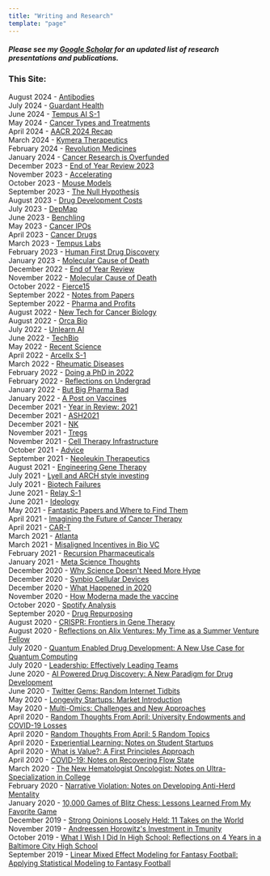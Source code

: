 ```yaml
---
title: "Writing and Research"
template: "page"
---
```


##### Please see my [Google Scholar](https://scholar.google.com/citations?user=mlArGDAAAAAJ&hl=en) for an updated list of research presentations and publications.

### This Site:

August 2024 - [Antibodies](https://www.dennisgong.com/blog/Antibodies/) <br />
July 2024 - [Guardant Health](https://www.dennisgong.com/blog/Guardant/) <br />
June 2024 - [Tempus AI S-1](https://www.dennisgong.com/blog/TempusIPO/) <br />
May 2024 - [Cancer Types and Treatments](https://www.dennisgong.com/blog/CancerTypes/) <br />
April 2024 - [AACR 2024 Recap](https://www.dennisgong.com/blog/AACR2024/) <br />
March 2024 - [Kymera Therapeutics](https://www.dennisgong.com/blog/KYMR/) <br />
February 2024 - [Revolution Medicines](https://www.dennisgong.com/blog/RVMD/) <br />
January 2024 - [Cancer Research is Overfunded](https://www.dennisgong.com/blog/cancerres/) <br />
December 2023 - [End of Year Review 2023](https://www.dennisgong.com/blog/EOY2023/) <br />
November 2023 - [Accelerating](https://www.dennisgong.com/blog/Accelerating/) <br />
October 2023 - [Mouse Models](https://www.dennisgong.com/blog/MouseModels/) <br />
September 2023 - [The Null Hypothesis](https://www.dennisgong.com/blog/NullHypothesis/) <br />
August 2023 - [Drug Development Costs](https://www.dennisgong.com/blog/DrugDevCosts/) <br />
July 2023 - [DepMap](https://www.dennisgong.com/blog/DepMap/) <br />
June 2023 - [Benchling](https://www.dennisgong.com/blog/Benchling/) <br />
May 2023 - [Cancer IPOs](https://www.dennisgong.com/blog/CancerIPOs/) <br />
April 2023 - [Cancer Drugs](https://www.dennisgong.com/blog/CancerDrugs/) <br />
March 2023 - [Tempus Labs](https://www.dennisgong.com/blog/TempusLabs/) <br />
February 2023 - [Human First Drug Discovery](https://www.dennisgong.com/blog/HumanDrugDiscovery/) <br />
January 2023 - [Molecular Cause of Death](https://www.dennisgong.com/blog/AbstractingBiology/) <br />
December 2022 - [End of Year Review](https://www.dennisgong.com/blog/EOY2022/) <br />
November 2022 - [Molecular Cause of Death](https://www.dennisgong.com/blog/CancerData/) <br />
October 2022 - [Fierce15](https://www.dennisgong.com/blog/Fierce15/) <br />
September 2022 - [Notes from Papers](https://www.dennisgong.com/blog/NotesFromPapers/) <br />
September 2022 - [Pharma and Profits](https://www.dennisgong.com/blog/PharmaAndProfits/) <br />
August 2022 - [New Tech for Cancer Biology](https://www.dennisgong.com/blog/NewTech/) <br />
August 2022 - [Orca Bio](https://www.dennisgong.com/blog/Orca/) <br />
July 2022 - [Unlearn AI](https://www.dennisgong.com/blog/Unlearn/) <br />
June 2022 - [TechBio](https://www.dennisgong.com/blog/TechBio/) <br />
May 2022 - [Recent Science](https://www.dennisgong.com/blog/AprilMay2022/) <br />
April 2022 - [Arcellx S-1](https://www.dennisgong.com/blog/Arcellx/) <br />
March 2022 - [Rheumatic Diseases](https://www.dennisgong.com/blog/Rheum/) <br />
February 2022 - [Doing a PhD in 2022](https://www.dennisgong.com/blog/PhD/) <br />
February 2022 - [Reflections on Undergrad](https://www.dennisgong.com/blog/Undergrad/) <br />
January 2022 - [But Big Pharma Bad](https://www.dennisgong.com/blog/Pharma/) <br />
January 2022 - [A Post on Vaccines](https://www.dennisgong.com/blog/Vaccines/) <br />
December 2021 - [Year in Review: 2021](https://www.dennisgong.com/blog/2021/) <br />
December 2021 - [ASH2021](https://www.dennisgong.com/blog/ASH21/) <br />
December 2021 - [NK](https://www.dennisgong.com/blog/NK/) <br />
November 2021 - [Tregs](https://www.dennisgong.com/blog/Tregs/) <br />
November 2021 - [Cell Therapy Infrastructure](https://www.dennisgong.com/blog/Infrastructure/) <br />
October 2021 - [Advice](https://www.dennisgong.com/blog/Advice/) <br />
September 2021 - [Neoleukin Therapeutics](https://www.dennisgong.com/blog/Neoleukin/) <br />
August 2021 - [Engineering Gene Therapy](https://www.dennisgong.com/blog/GeneTx/) <br />
July 2021 - [Lyell and ARCH style investing](https://www.dennisgong.com/blog/Lyell/) <br />
July 2021 - [Biotech Failures](https://www.dennisgong.com/blog/Failures/) <br />
June 2021 - [Relay S-1](https://www.dennisgong.com/blog/Relay/) <br />
June 2021 - [Ideology](https://www.dennisgong.com/blog/Ideology/) <br />
May 2021 - [Fantastic Papers and Where to Find Them](https://www.dennisgong.com/blog/Fantastic/) <br />
April 2021 - [Imagining the Future of Cancer Therapy](https://www.dennisgong.com/blog/Research/) <br />
April 2021 - [CAR-T](https://www.dennisgong.com/blog/CART/) <br />
March 2021 - [Atlanta](https://www.dennisgong.com/blog/Atlanta/) <br />
March 2021 - [Misaligned Incentives in Bio VC](https://www.dennisgong.com/blog/BiopharmaVC/) <br />
February 2021 - [Recursion Pharmaceuticals](https://www.dennisgong.com/blog/Recursion/) <br />
January 2021 - [Meta Science Thoughts](https://www.dennisgong.com/blog/Science/) <br />
December 2020 - [Why Science Doesn't Need More Hype](https://www.dennisgong.com/blog/RegenHype/) <br />
December 2020 - [Synbio Cellular Devices](https://www.dennisgong.com/blog/SynbioCellDevices/) <br />
December 2020 - [What Happened in 2020](https://www.dennisgong.com/blog/2020/) <br />
November 2020 - [How Moderna made the vaccine](https://www.dennisgong.com/blog/mRNA/) <br />
October 2020 - [Spotify Analysis](https://www.dennisgong.com/blog/Spotify/) <br />
September 2020 - [Drug Repurposing](https://www.dennisgong.com/blog/Drug_Repurposing/) <br />
August 2020 - [CRISPR: Frontiers in Gene Therapy](https://www.dennisgong.com/blog/CRISPR/) <br />
August 2020 - [Reflections on Alix Ventures: My Time as a Summer Venture Fellow](https://www.dennisgong.com/blog/Alix/) <br />
July 2020 - [Quantum Enabled Drug Development: A New Use Case for Quantum Computing](https://www.dennisgong.com/blog/Quantum_Drug_Development/) <br />
July 2020 - [Leadership: Effectively Leading Teams](https://www.dennisgong.com/blog/Leadership/) <br />
June 2020 - [AI Powered Drug Discovery: A New Paradigm for Drug Development](https://www.dennisgong.com/blog/AI_Drug_Discovery/) <br />
June 2020 - [Twitter Gems: Random Internet Tidbits](https://www.dennisgong.com/blog/Twitter_Gems/) <br />
May 2020 - [Longevity Startups: Market Introduction](https://www.dennisgong.com/blog/Longevity/) <br />
May 2020 - [Multi-Omics: Challenges and New Approaches](https://www.dennisgong.com/blog/multiomics/) <br />
April 2020 - [Random Thoughts From April: University Endowments and COVID-19 Losses](https://www.dennisgong.com/blog/April2/) <br />
April 2020 - [Random Thoughts From April: 5 Random Topics](https://www.dennisgong.com/blog/April/) <br />
April 2020 - [Experiential Learning: Notes on Student Startups](https://www.dennisgong.com/blog/learning/) <br />
April 2020 - [What is Value?: A First Principles Approach](https://www.dennisgong.com/blog/value/) <br />
April 2020 - [COVID-19: Notes on Recovering Flow State](https://www.dennisgong.com/blog/COVID-19/) <br />
March 2020 - [The New Hematologist Oncologist: Notes on Ultra-Specialization in College](https://www.dennisgong.com/blog/hemonc/) <br />
February 2020 - [Narrative Violation: Notes on Developing Anti-Herd Mentality](https://www.dennisgong.com/blog/narrative/) <br />
January 2020 - [10,000 Games of Blitz Chess: Lessons Learned From My Favorite Game](https://www.dennisgong.com/blog/chess/) <br />
December 2019 - [Strong Opinions Loosely Held: 11 Takes on the World](https://www.dennisgong.com/blog/thoughts/) <br />
November 2019 - [Andreessen Horowitz's Investment in Tmunity](https://www.dennisgong.com/blog/A16Z-Tmunity/) <br />
October 2019 - [What I Wish I Did In High School: Reflections on 4 Years in a Baltimore City High School](https://www.dennisgong.com/blog/High_School/) <br />
September 2019 - [Linear Mixed Effect Modeling for Fantasy Football: Applying Statistical Modeling to Fantasy Football](https://www.dennisgong.com/blog/Fantasy_Football/) <br />
